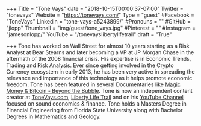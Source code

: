 +++
Title = "Tone Vays"
date = "2018-10-15T00:00:37-07:00"
Twitter = "tonevays"
Website = "https://tonevays.com/"
Type = "guest"
#Facebook = "ToneVays"
Linkedin = "tone-vays-a5243899/"
#Pronouns = ""
#GitHub = "jlopp"
Thumbnail = "img/guest/tone_vays.jpg"
#Pinterest = ""
#Instagram = "jamesonlopp/"
YouTube = "/tonevayslibertylifetrail"
draft = "True"

+++
Tone has worked on Wall Street for almost 10 years starting as a Risk Analyst at Bear Stearns and later becoming a VP at JP Morgan Chase in the aftermath of the 2008 financial crisis. His expertise is in Economic Trends, Trading and Risk Analysis. Ever since getting involved in the Crypto Currency ecosystem in early 2013, he has been very active in spreading the relevance and importance of this technology as it helps promote economic freedom. Tone has been featured in several Documentaries like [Magic Money & Bitcoin - Beyond the Bubble](https://www.magicmoneyfilm.com/). Tone is now an independent content creator at [ToneVays.com](https://tonevays.com/), [Liberty Life Trail](http://www.libertylifetrail.com/) and on his [YouTube Channel](https://www.youtube.com/tonevayslibertylifetrail) focused on sound economics & finance. Tone holds a Masters Degree in Financial Engineering from Florida State University along with Bachelor Degrees in Mathematics and Geology.





